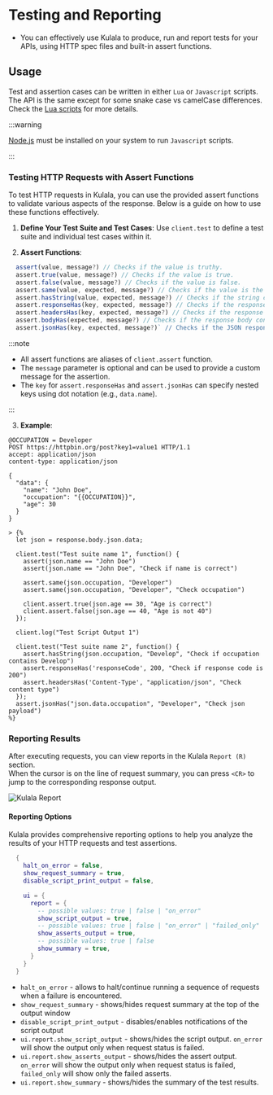 # Testing and Reporting

- You can effectively use Kulala to produce, run and report tests for your APIs, using HTTP spec files and built-in assert functions.

## Usage

Test and assertion cases can be written in either `Lua` or `Javascript` scripts. The API is the same except for some snake case vs camelCase differences.
Check the [Lua scripts](../scripts/lua-scripts.md) for more details.

:::warning

[Node.js](https://nodejs.org) must be installed on your system to run `Javascript` scripts.

:::

### Testing HTTP Requests with Assert Functions

To test HTTP requests in Kulala, you can use the provided assert functions to validate various aspects of the response. Below is a guide on how to use these functions effectively.

1. **Define Your Test Suite and Test Cases**: Use `client.test` to define a test suite and individual test cases within it.

2. **Assert Functions**:

```javascript
  assert(value, message?) // Checks if the value is truthy.
  assert.true(value, message?) // Checks if the value is true.
  assert.false(value, message?) // Checks if the value is false.
  assert.same(value, expected, message?) // Checks if the value is the same as the expected value.
  assert.hasString(value, expected, message?) // Checks if the string contains the expected substring.
  assert.responseHas(key, expected, message?) // Checks if the response has the expected key with the expected value.
  assert.headersHas(key, expected, message?) // Checks if the response headers have the expected key with the expected value.
  assert.bodyHas(expected, message?) // Checks if the response body contains the expected string.
  assert.jsonHas(key, expected, message?)` // Checks if the JSON response has the expected key with the expected value.
```

:::note

- All assert functions are aliases of `client.assert` function.
- The `message` parameter is optional and can be used to provide a custom message for the assertion.
- The `key` for `assert.responseHas` and `assert.jsonHas` can specify nested keys using dot notation (e.g., `data.name`).

:::

3. **Example**:

```http
@OCCUPATION = Developer
POST https://httpbin.org/post?key1=value1 HTTP/1.1
accept: application/json
content-type: application/json

{
  "data": {
    "name": "John Doe",
    "occupation": "{{OCCUPATION}}",
    "age": 30
  }
}

> {%
  let json = response.body.json.data;

  client.test("Test suite name 1", function() {
    assert(json.name == "John Doe")
    assert(json.name == "John Doe", "Check if name is correct")

    assert.same(json.occupation, "Developer")
    assert.same(json.occupation, "Developer", "Check occupation")

    client.assert.true(json.age == 30, "Age is correct")
    client.assert.false(json.age == 40, "Age is not 40")
  });

  client.log("Test Script Output 1")

  client.test("Test suite name 2", function() {
    assert.hasString(json.occupation, "Develop", "Check if occupation contains Develop")
    assert.responseHas('responseCode', 200, "Check if response code is 200")
    assert.headersHas('Content-Type', "application/json", "Check content type")
  });
  assert.jsonHas("json.data.occupation", "Developer", "Check json payload")
%}
```

### Reporting Results

After executing requests, you can view reports in the Kulala `Report (R)` section.  
When the cursor is on the line of request summary, you can press `<CR>` to jump to the corresponding response output.

![Kulala Report](./../../static/img/kulala_report.png)

#### Reporting Options

Kulala provides comprehensive reporting options to help you analyze the results of your HTTP requests and test assertions.

```lua 
  {
    halt_on_error = false,
    show_request_summary = true,
    disable_script_print_output = false,

    ui = {
      report = {
        -- possible values: true | false | "on_error"
        show_script_output = true,
        -- possible values: true | false | "on_error" | "failed_only"
        show_asserts_output = true,
        -- possible values: true | false
        show_summary = true,
      }
    }
  }
```

- `halt_on_error` - allows to halt/continue running a sequence of requests when a failure is encountered.
- `show_request_summary` - shows/hides request summary at the top of the output window
- `disable_script_print_output` - disables/enables notifications of the script output
- `ui.report.show_script_output` - shows/hides the script output.  `on_error` will show the output only when request status is failed.
- `ui.report.show_asserts_output` - shows/hides the assert output. `on_error` will show the output only when request status is failed, `failed_only` will show only the failed asserts.
- `ui.report.show_summary` - shows/hides the summary of the test results.

